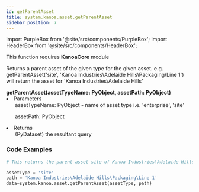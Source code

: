 ```yaml
---
id: getParentAsset
title: system.kanoa.asset.getParentAsset
sidebar_position: 7
---
```

import PurpleBox from '@site/src/components/PurpleBox';
import HeaderBox from '@site/src/components/HeaderBox';

<PurpleBox>This function requires <b>KanoaCore</b> module</PurpleBox>

<HeaderBox header="Description">Returns a parent asset of the given type for the given asset. e.g. getParentAsset('site', 'Kanoa Industries\Adelaide Hills\Packaging\Line 1') will return the asset for 'Kanoa Industries\Adelaide Hills'</HeaderBox>

<HeaderBox header="Syntax">
    <b>getParentAsset(assetTypeName: PyObject, assetPath: PyObject)</b>
    <li> Parameters <br />
        <ul> assetTypeName: PyObject - name of asset type i.e. 'enterprise', 'site' </ul>
        <ul> assetPath: PyObject </ul>
    </li>
    <li> Returns <br />
        <ul> (PyDataset) the resultant query </ul>
    </li>
</HeaderBox>

### Code Examples

```py
# This returns the parent asset site of Kanoa Industries\Adelaide Hills\Packaging\Line 1

assetType = 'site'
path = 'Kanoa Industries\Adelaide Hills\Packaging\Line 1'
data=system.kanoa.asset.getParentAsset(assetType, path)

```

